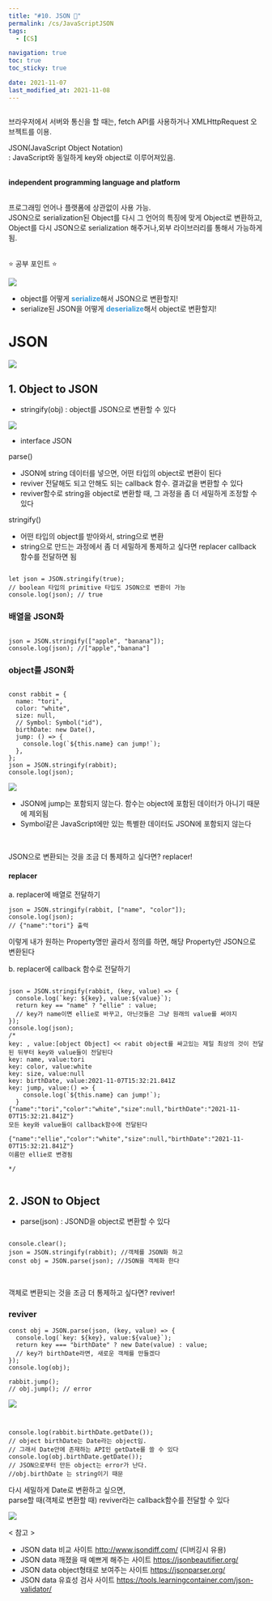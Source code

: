 ```yaml
---
title: "#10. JSON 🍫"
permalink: /cs/JavaScriptJSON
tags:
  - [CS]

navigation: true
toc: true
toc_sticky: true

date: 2021-11-07
last_modified_at: 2021-11-08
---
```


![]()

브라우저에서 서버와 통신을 할 때는, fetch API를 사용하거나 XMLHttpRequest 오브젝트를 이용.<br/>

JSON(JavaScript Object Notation)<br/>
: JavaScript와 동일하게 key와 object로 이루어져있음.<br/><br/>

<strong>independent programming language and platform</strong><br/><br/>

프로그래밍 언어나 플랫폼에 상관없이 사용 가능.<br/>
JSON으로 serialization된 Object를 다시 그 언어의 특징에 맞게 Object로 변환하고,<br/>
Object를 다시 JSON으로 serialization 해주거나,외부 라이브러리를 통해서 가능하게 됨.<br/><br/>

⭐️ 공부 포인트 ⭐️

<img src="/assets/images/JS_JSON_serialize.jpeg" /><br/>

- object를 어떻게 <strong style="color:#3498db">serialize</strong>해서 JSON으로 변환할지!
- serialize된 JSON을 어떻게 <strong style="color:#3498db">deserialize</strong>해서 object로 변환할지!

# JSON
<img src="/assets/images/JS_JSON.jpeg" /><br/>

## 1. Object to JSON

- stringify(obj)
: object를 JSON으로 변환할 수 있다

<img src="/assets/images/JS_JSON_overloading.jpeg" /><br/>

* interface JSON <br/>

parse()
- JSON에 string 데이터를 넣으면, 어떤 타입의 object로 변환이 된다
- reviver 전달해도 되고 안해도 되는 callback 함수. 결과값을 변환할 수 있다
- reviver함수로 string을 object로 변환할 때, 그 과정을 좀 더 세밀하게 조정할 수 있다

stringify()
- 어떤 타입의 object를 받아와서, string으로 변환
- string으로 만드는 과정에서 좀 더 세밀하게 통제하고 싶다면 replacer callback 함수를 전달하면 됨

```JS

let json = JSON.stringify(true);
// boolean 타입의 primitive 타입도 JSON으로 변환이 가능
console.log(json); // true

```

### 배열을 JSON화

```JS

json = JSON.stringify(["apple", "banana"]);
console.log(json); //["apple","banana"]

```
### object를 JSON화

```JS

const rabbit = {
  name: "tori",
  color: "white",
  size: null,
  // Symbol: Symbol("id"),
  birthDate: new Date(),
  jump: () => {
    console.log(`${this.name} can jump!`);
  },
};
json = JSON.stringify(rabbit);
console.log(json);
```

<img src="/assets/images/JS_JSON_serialize_deserialize.jpeg" /><br/>

- JSON에 jump는 포함되지 않는다. 함수는 object에 포함된 데이터가 아니기 때문에 제외됨
- Symbol같은 JavaScript에만 있는 특별한 데이터도 JSON에 포함되지 않는다

<br/>

JSON으로 변환되는 것을 조금 더 통제하고 싶다면? replacer!

#### replacer

a. replacer에 배열로 전달하기

```JS
json = JSON.stringify(rabbit, ["name", "color"]);
console.log(json);
// {"name":"tori"} 출력
```
이렇게 내가 원하는 Property명만 골라서 정의를 하면, 해당 Property만 JSON으로 변환된다


b. replacer에 callback 함수로 전달하기

```JS

json = JSON.stringify(rabbit, (key, value) => {
  console.log(`key: ${key}, value:${value}`);
  return key == "name" ? "ellie" : value;
  // key가 name이면 ellie로 바꾸고, 아닌것들은 그냥 원래의 value를 써야지
});
console.log(json);
/*
key: , value:[object Object] << rabit object를 싸고있는 제일 최상의 것이 전달된 뒤부터 key와 value들이 전달된다
key: name, value:tori
key: color, value:white
key: size, value:null
key: birthDate, value:2021-11-07T15:32:21.841Z
key: jump, value:() => {
    console.log(`${this.name} can jump!`);
  }
{"name":"tori","color":"white","size":null,"birthDate":"2021-11-07T15:32:21.841Z"}
모든 key와 value들이 callback함수에 전달된다

{"name":"ellie","color":"white","size":null,"birthDate":"2021-11-07T15:32:21.841Z"}
이름만 ellie로 변경됨

*/


```



## 2. JSON to Object

- parse(json)
: JSOND을 object로 변환할 수 있다

```JS

console.clear();
json = JSON.stringify(rabbit); //객체를 JSON화 하고
const obj = JSON.parse(json); //JSON을 객체화 한다

```

<br/>

객체로 변환되는 것을 조금 더 통제하고 싶다면? reviver!

### reviver


```JS
const obj = JSON.parse(json, (key, value) => {
  console.log(`key: ${key}, value:${value}`);
  return key === "birthDate" ? new Date(value) : value;
  // key가 birthDate라면, 새로운 객체를 만들겠다
});
console.log(obj);

rabbit.jump();
// obj.jump(); // error
```
<img src="/assets/images/JS_JSON_jump.jpeg" /><br/>


```JS


console.log(rabbit.birthDate.getDate());
// object birthDate는 Date라는 object임.
// 그래서 Date안에 존재하는 API인 getDate를 쓸 수 있다
console.log(obj.birthDate.getDate());
// JSON으로부터 만든 object는 error가 난다.
//obj.birthDate 는 string이기 때문

```
다시 세밀하게 Date로 변환하고 싶으면, <br/>
parse할 때(객체로 변환할 때) reviver라는 callback함수를 전달할 수 있다

<img src="/assets/images/JS_JSON_object_to_JSON.jpeg" /><br/>


< 참고 >
- JSON data 비교 사이트 http://www.jsondiff.com/ (디버깅시 유용)
- JSON data 깨졌을 때 예쁘게 해주는 사이트 https://jsonbeautifier.org/
- JSON data object형태로 보여주는 사이트 https://jsonparser.org/
- JSON data 유효성 검사 사이트 https://tools.learningcontainer.com/json-validator/
